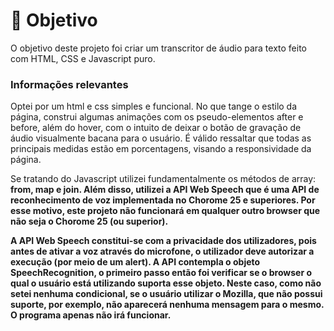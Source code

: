 # 🚩 Objetivo
<p>O objetivo deste projeto foi criar um transcritor de áudio para texto feito com HTML, CSS e Javascript puro.</p>
<h3>Informações relevantes</h3>
<p> Optei por um html e css simples e funcional. No que tange o estilo da página, construi algumas animações com os pseudo-elementos after e before, além do hover, com o intuito de deixar o botão de gravação de áudio visualmente bacana para o usuário. É válido ressaltar que todas as principais medidas estão em porcentagens, visando a responsividade da página.
<br>
<p>Se tratando do Javascript utilizei fundamentalmente os métodos de array: <b>from<b>, <b>map e <b>join<b>. Além disso, utilizei a API Web Speech que é uma API de reconhecimento de voz implementada no Chorome 25 e superiores. Por esse motivo, este projeto <b>não</b> funcionará em qualquer outro browser que <b>não</b> seja o Chorome 25 (ou superior).
<br>
<p>A API Web Speech constitui-se com a privacidade dos utilizadores, pois antes de ativar a voz através do microfone, o utilizador deve autorizar a execução (por meio de um alert). A API contempla o objeto <b>SpeechRecognition</b>, o primeiro passo então foi verificar se o browser o qual o usuário está utilizando suporta esse objeto. Neste caso, como não setei nenhuma condicional, se o usuário utilizar o Mozilla, que não possui suporte, por exemplo, não aparecerá nenhuma mensagem para o mesmo. O programa apenas não irá funcionar. </p>
